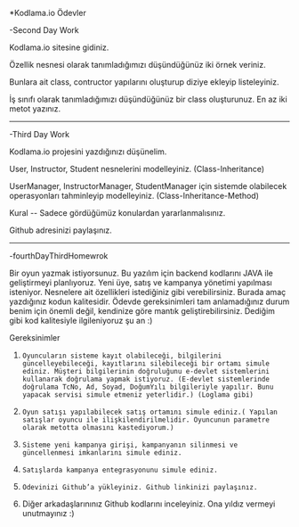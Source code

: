 *Kodlama.io Ödevler

-Second Day Work
  
  Kodlama.io sitesine gidiniz.
  
  Özellik nesnesi olarak tanımladığımızı düşündüğünüz iki örnek veriniz.
  
  Bunlara ait class, contructor yapılarını oluşturup diziye ekleyip listeleyiniz.
  
  İş sınıfı olarak tanımladığımızı düşündüğünüz bir class oluşturunuz. En az iki metot yazınız.


---------------------------------------------------------------------------------------------------------

-Third Day Work

  Kodlama.io projesini yazdığınızı düşünelim.
  
  User, Instructor, Student nesnelerini modelleyiniz. (Class-Inheritance)
  
  UserManager, InstructorManager, StudentManager için sistemde olabilecek operasyonları tahminleyip modelleyiniz. (Class-Inheritance-Method)
  
  Kural -- Sadece gördüğümüz konulardan yararlanmalısınız.
  
  Github adresinizi paylaşınız.

---------------------------------------------------------------------------------------------------------

-fourthDayThirdHomewrok

Bir oyun yazmak istiyorsunuz. Bu yazılım için backend kodlarını JAVA ile geliştirmeyi planlıyoruz. Yeni üye, satış ve kampanya yönetimi yapılması isteniyor. Nesnelere ait özellikleri istediğiniz gibi verebilirsiniz. Burada amaç yazdığınız kodun kalitesidir. Ödevde gereksinimleri tam anlamadığınız durum benim için önemli değil, kendinize göre mantık geliştirebilirsiniz. Dediğim gibi kod kalitesiyle ilgileniyoruz şu an :)



Gereksinimler

1.     Oyuncuların sisteme kayıt olabileceği, bilgilerini güncelleyebileceği, kayıtlarını silebileceği bir ortamı simule ediniz. Müşteri bilgilerinin doğruluğunu e-devlet sistemlerini kullanarak doğrulama yapmak istiyoruz. (E-devlet sistemlerinde doğrulama TcNo, Ad, Soyad, DoğumYılı bilgileriyle yapılır. Bunu yapacak servisi simule etmeniz yeterlidir.) (Loglama gibi)

2.     Oyun satışı yapılabilecek satış ortamını simule ediniz.( Yapılan satışlar oyuncu ile ilişkilendirilmelidir. Oyuncunun parametre olarak metotta olmasını kastediyorum.)

3.     Sisteme yeni kampanya girişi, kampanyanın silinmesi ve güncellenmesi imkanlarını simule ediniz.

4.     Satışlarda kampanya entegrasyonunu simule ediniz.

5.     Ödevinizi Github’a yükleyiniz. Github linkinizi paylaşınız.

6. Diğer arkadaşlarınınız Github kodlarını inceleyiniz. Ona yıldız vermeyi unutmayınız :)
